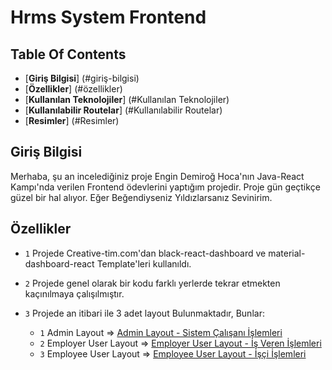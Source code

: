 # Hrms System Frontend
## Table Of Contents
* [**Giriş Bilgisi**] (#giriş-bilgisi)
* [**Özellikler**] (#özellikler)
* [**Kullanılan Teknolojiler**] (#Kullanılan Teknolojiler)
* [**Kullanılabilir Routelar**] (#Kullanılabilir Routelar)
* [**Resimler**] (#Resimler)

## Giriş Bilgisi
Merhaba, şu an incelediğiniz proje Engin Demiroğ Hoca'nın Java-React Kampı'nda verilen Frontend ödevlerini yaptığım projedir. Proje gün geçtikçe güzel bir hal alıyor. 
Eğer Beğendiyseniz Yıldızlarsanız Sevinirim.


## Özellikler
* `1` Projede Creative-tim.com'dan black-react-dashboard ve material-dashboard-react Template'leri kullanıldı.

* `2` Projede genel olarak bir kodu farklı yerlerde tekrar etmekten kaçınılmaya çalışılmıştır.

* `3` Projede an itibari ile 3 adet layout Bulunmaktadır, Bunlar:
  * `1` Admin Layout => <a href="https://github.com/fmutlu68/hrmsSystemUI/blob/master/src/layouts/Admin.js">Admin Layout - Sistem Çalışanı İşlemleri</a>
  * `2` Employer User Layout => <a href="https://github.com/fmutlu68/hrmsSystemUI/blob/master/src/layouts/EmployerUser.js">Employer User Layout - İş Veren İşlemleri</a>
  * `3` Employee User Layout => <a href="https://github.com/fmutlu68/hrmsSystemUI/blob/master/src/layouts/EmployeeUser.js">Employee User Layout - İşçi İşlemleri</a>

